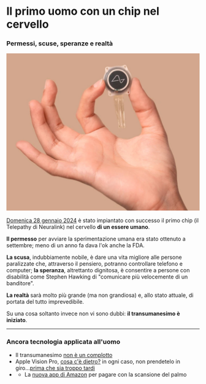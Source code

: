 # Il primo uomo con un chip nel cervello

### Permessi, scuse, speranze e realtà

![il chip in mano](/img/primo-uomo-chip-cervello.jpeg)

[Domenica 28 gennaio 2024](https://twitter.com/elonmusk/status/1752098683024220632) è stato impiantato con successo il primo chip (il Telepathy di Neuralink) nel cervello **di un essere umano**.

**Il permesso** per avviare la sperimentazione umana era stato ottenuto a settembre; meno di un anno fa dava l'ok anche la FDA.

**La scusa**, indubbiamente nobile, è dare una vita migliore alle persone paralizzate che, attraverso il pensiero, potranno controllare telefono e computer; **la speranza**, altrettanto dignitosa, è consentire a persone con disabilità come Stephen Hawking di "comunicare più velocemente di un banditore".

**La realtà** sarà molto più grande (ma non grandiosa) e, allo stato attuale, di portata del tutto imprevedibile.

Su una cosa soltanto invece non vi sono dubbi: **il transumanesimo è iniziato**.

---

### Ancora tecnologia applicata all'uomo
- Il transumanesimo [non è un complotto](/articles/2023-04-25-transumanesimo-altro-che-complotto.html)
- Apple Vision Pro, [cosa c'è dietro?](/articles/2023-06-06-behind-the-apple-vision-pro.html) in ogni caso, non prendetelo in giro...[prima che sia troppo tardi](/articles/2023-06-06-non-prendete-in-giro-apple-vision-pro.html)
- - La [nuova app di Amazon](/articles/2024-03-29-il-marchio-sulla-mano-destra.html) per pagare con la scansione del palmo